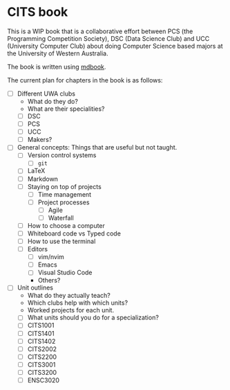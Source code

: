 # CITS book

This is a WIP book that is a collaborative effort between PCS (the Programming Competition Society), DSC (Data Science Club) and UCC (University Computer Club) about doing Computer Science based majors at the University of Western Australia.

The book is written using [mdbook](https://rust-lang-nursery.github.io/mdBook/index.html).

The current plan for chapters in the book is as follows:
- [ ] Different UWA clubs
	- What do they do?
	- What are their specialities?
	- [ ] DSC
	- [ ] PCS
	- [ ] UCC
	- [ ] Makers?
- [ ] General concepts: Things that are useful but not taught.
	- [ ] Version control systems
		- [ ] `git`
	- [ ] LaTeX
	- [ ] Markdown
	- [ ] Staying on top of projects
		- [ ] Time management
		- [ ] Project processes
			- [ ] Agile
			- [ ] Waterfall
	- [ ] How to choose a computer
	- [ ] Whiteboard code vs Typed code
	- [ ] How to use the terminal
	- [ ] Editors
		- [ ] vim/nvim
		- [ ] Emacs
		- [ ] Visual Studio Code
		- Others?
- [ ] Unit outlines
	- What do they actually teach?
	- Which clubs help with which units?
	- Worked projects for each unit.
	- [ ] What units should you do for a specialization?
	- [ ] CITS1001
	- [ ] CITS1401
	- [ ] CITS1402
	- [ ] CITS2002
	- [ ] CITS2200
	- [ ] CITS3001
	- [ ] CITS3200
	- [ ] ENSC3020
